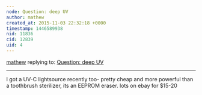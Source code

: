 ```yaml
---
node: Question: deep UV
author: mathew
created_at: 2015-11-03 22:32:18 +0000
timestamp: 1446589938
nid: 11836
cid: 12839
uid: 4
---
```




[mathew](../profile/mathew) replying to: [Question: deep UV](../notes/mebaumga/05-25-2015/question-deep-uv)

----
I got a UV-C lightsource recently too- pretty cheap and more powerful than a toothbrush sterilizer, its an EEPROM eraser.  lots on ebay for $15-20
